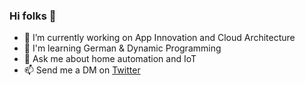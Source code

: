 ### Hi folks 👋

- 🔭 I’m currently working on App Innovation and Cloud Architecture
- 🌱 I'm learning German & Dynamic Programming
- 💬 Ask me about home automation and IoT
- 📫 Send me a DM on [Twitter](https://twitter.com/jmservera)
<!--
**jmservera/jmservera** is a ✨ _special_ ✨ repository because its `README.md` (this file) appears on your GitHub profile.

Here are some ideas to get you started:

- 🔭 I’m currently working on ...
- 🌱 I’m currently learning ...
- 👯 I’m looking to collaborate on ...
- 🤔 I’m looking for help with ...
- 💬 Ask me about ...

- 😄 Pronouns: ...
- ⚡ Fun fact: ...
-->

